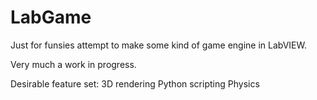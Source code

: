 # LabGame

Just for funsies attempt to make some kind of game engine in LabVIEW.

Very much a work in progress.

Desirable feature set:
  3D rendering
  Python scripting
  Physics


  
